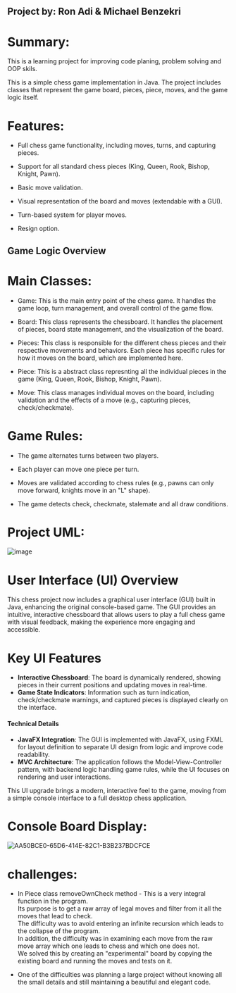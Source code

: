 ## Project by: Ron Adi & Michael Benzekri
# Summary:
This is a learning project for improving code planing, problem solving  and OOP skils.

This is a simple chess game implementation in Java.
The project includes classes that represent the game board, pieces, piece, moves, and the game logic itself.

# Features:
  - Full chess game functionality, including moves, turns, and capturing pieces.
  
  - Support for all standard chess pieces (King, Queen, Rook, Bishop, Knight, Pawn).
  
  - Basic move validation.
  
  - Visual representation of the board and moves (extendable with a GUI).
  
  - Turn-based system for player moves.

  - Resign option. 

## Game Logic Overview

# Main Classes:
  - Game: This is the main entry point of the chess game. It handles the game loop, turn management, and overall control of the game flow.

  - Board: This class represents the chessboard. It handles the placement of pieces, board state management, and the visualization of the board.

  - Pieces: This class is responsible for the different chess pieces and their respective movements and behaviors. Each piece has specific rules for how it moves on the board, which are implemented here.
  
  - Piece: This is a abstract class represnting all the individual pieces in the game (King, Queen, Rook, Bishop, Knight, Pawn).

  - Move: This class manages individual moves on the board, including validation and the effects of a move (e.g., capturing pieces, check/checkmate).

# Game Rules:
  - The game alternates turns between two players.

  - Each player can move one piece per turn.

  - Moves are validated according to chess rules (e.g., pawns can only move forward, knights move in an "L" shape).

  - The game detects check, checkmate, stalemate and all draw conditions.

# Project UML:

![image](https://github.com/user-attachments/assets/dfc6df8c-bed4-4ff9-a786-b7a072dd9aab)

# User Interface (UI) Overview

This chess project now includes a graphical user interface (GUI) built in Java, enhancing the original console-based game. The GUI provides an intuitive, interactive chessboard that allows users to play a full chess game with visual feedback, making the experience more engaging and accessible.

# Key UI Features

- **Interactive Chessboard**: The board is dynamically rendered, showing pieces in their current positions and updating moves in real-time.
- **Game State Indicators**: Information such as turn indication, check/checkmate warnings, and captured pieces is displayed clearly on the interface.
  
#### Technical Details

- **JavaFX Integration**: The GUI is implemented with JavaFX, using FXML for layout definition to separate UI design from logic and improve code readability.
- **MVC Architecture**: The application follows the Model-View-Controller pattern, with backend logic handling game rules, while the UI focuses on rendering and user interactions.
  
This UI upgrade brings a modern, interactive feel to the game, moving from a simple console interface to a full desktop chess application.

# Console Board Display:

![AA50BCE0-65D6-414E-82C1-B3B237BDCFCE](https://github.com/user-attachments/assets/2f22d484-3f43-4153-8a6e-c4a8ddf41b53)

# challenges:
- In Piece class removeOwnCheck method - This is a very integral function in the program.\
Its purpose is to get a raw array of legal moves and filter from it all the moves that lead to check.\
The difficulty was to avoid entering an infinite recursion which leads to the collapse of the program.\
In addition, the difficulty was in examining each move from the raw move array which one leads to chess and which one does not.\
We solved this by creating an "experimental" board by copying the existing board and running the moves and tests on it.

- One of the difficulties was planning a large project without knowing all the small details and still maintaining a beautiful and elegant code.






  






